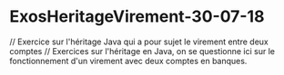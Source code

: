 # ExosHeritageVirement-30-07-18
// Exercice sur l'héritage Java qui a pour sujet le virement entre deux comptes // 
Exercices sur l'héritage en Java, on se questionne ici sur le fonctionnement d'un virement avec deux comptes en banques. 
